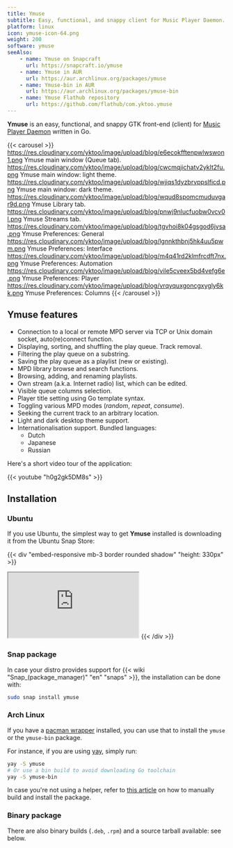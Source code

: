 ```yaml
---
title: Ymuse
subtitle: Easy, functional, and snappy client for Music Player Daemon.
platform: linux
icon: ymuse-icon-64.png
weight: 200
software: ymuse
seeAlso:
    - name: Ymuse on Snapcraft
      url: https://snapcraft.io/ymuse
    - name: Ymuse in AUR
      url: https://aur.archlinux.org/packages/ymuse
    - name: Ymuse-bin in AUR
      url: https://aur.archlinux.org/packages/ymuse-bin
    - name: Ymuse Flathub repository
      url: https://github.com/flathub/com.yktoo.ymuse
---
```


**Ymuse** is an easy, functional, and snappy GTK front-end (client) for [Music Player Daemon](https://www.musicpd.org/) written in Go.

{{< carousel >}}
https://res.cloudinary.com/yktoo/image/upload/blog/e6ecokfftenpwlwswon1.png Ymuse main window (Queue tab).
https://res.cloudinary.com/yktoo/image/upload/blog/cwcmqjichatv2yklt2fu.png Ymuse main window: light theme.
https://res.cloudinary.com/yktoo/image/upload/blog/wjiqs1dyzbrvppslficd.png Ymuse main window: dark theme.
https://res.cloudinary.com/yktoo/image/upload/blog/wqud8spomcmuduvgar9d.png Ymuse Library tab.
https://res.cloudinary.com/yktoo/image/upload/blog/pnwj9nlucfuobw0vcv0l.png Ymuse Streams tab.
https://res.cloudinary.com/yktoo/image/upload/blog/tgvhoi8k04gsgod6jvsa.png Ymuse Preferences: General
https://res.cloudinary.com/yktoo/image/upload/blog/lgnnkthbnj5hk4uu5pwm.png Ymuse Preferences: Interface
https://res.cloudinary.com/yktoo/image/upload/blog/m4q41rd2klmfrcdft7nx.png Ymuse Preferences: Automation
https://res.cloudinary.com/yktoo/image/upload/blog/vile5cveex5bd4vefg6e.png Ymuse Preferences: Player
https://res.cloudinary.com/yktoo/image/upload/blog/vrqyquxgoncgxygly6kk.png Ymuse Preferences: Columns
{{< /carousel >}}

## Ymuse features

* Connection to a local or remote MPD server via TCP or Unix domain socket, auto(re)connect function.
* Displaying, sorting, and shuffling the play queue. Track removal.
* Filtering the play queue on a substring.
* Saving the play queue as a playlist (new or existing).
* MPD library browse and search functions.
* Browsing, adding, and renaming playlists.
* Own stream (a.k.a. Internet radio) list, which can be edited.
* Visible queue columns selection.
* Player title setting using Go template syntax.
* Toggling various MPD modes (*random*, *repeat*, *consume*).
* Seeking the current track to an arbitrary location.
* Light and dark desktop theme support.
* Internationalisation support. Bundled languages:
    * Dutch
    * Japanese
    * Russian
    
Here's a short video tour of the application:

{{< youtube "h0g2gk5DM8s" >}}

## Installation

### Ubuntu

If you use Ubuntu, the simplest way to get **Ymuse** installed is downloading it from the Ubuntu Snap Store:

{{< div "embed-responsive mb-3 border rounded shadow" "height: 330px" >}}
<iframe src="https://snapcraft.io/ymuse/embedded?button=black&summary=true"></iframe>
{{< /div >}}

### Snap package

In case your distro provides support for {{< wiki "Snap_(package_manager)" "en" "snaps" >}}, the installation can be done with:

```bash
sudo snap install ymuse
```

### Arch Linux

If you have a [pacman wrapper](https://wiki.archlinux.org/index.php/AUR_helpers#Pacman_wrappers) installed, you can use that to install the `ymuse` or the `ymuse-bin` package.

For instance, if you are using [yay](https://github.com/Jguer/yay), simply run:

```bash
yay -S ymuse
# Or use a bin build to avoid downloading Go toolchain
yay -S ymuse-bin
```

In case you're not using a helper, refer to [this article](https://wiki.archlinux.org/index.php/Arch_User_Repository#Installing_and_upgrading_packages) on how to manually build and install the package.

### Binary package

There are also binary builds (`.deb`, `.rpm`) and a source tarball available: see below.
